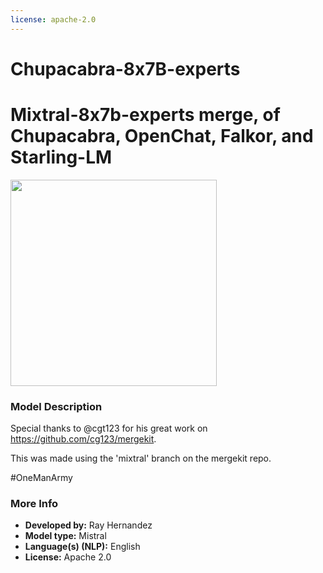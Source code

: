 ```yaml
---
license: apache-2.0
---
```


# Chupacabra-8x7B-experts 
# Mixtral-8x7b-experts merge, of Chupacabra, OpenChat, Falkor, and Starling-LM

<p><img src="https://huggingface.co/perlthoughts/Chupacabra-7B/resolve/main/chupacabra7b%202.png" width=330></p>

### Model Description

Special thanks to @cgt123 for his great work on https://github.com/cg123/mergekit.

This was made using the 'mixtral' branch on the mergekit repo.

#OneManArmy

### More Info

- **Developed by:** Ray Hernandez
- **Model type:** Mistral
- **Language(s) (NLP):** English
- **License:** Apache 2.0

